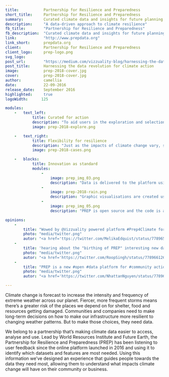 ```yaml
---
title:           Partnership for Resilience and Preparedness
short_title:     Partnership for Resilience and Preparedness
summary:         Curated climate data and insights for future planning
description:     "A data-driven approach to climate resilience"
fb_title:        "Partnership for Resilience and Preparedness"
fb_description:  "Curated climate data and insights for future planning"
link:            "http://www.prepdata.org"
link_short:      prepdata.org
client:          Partnership for Resilience and Preparedness
client_logo:     prep-logo.png
svg_logo:
post_url:        "https://medium.com/vizzuality-blog/harnessing-the-data-revolution-for-climate-action-b0b8300d3854#.ynaux1vvx"
post_title:      Harnessing the data revolution for climate action
image:           prep-2018-cover.jpg
cover:           prep-2018-cover.jpg
author:          camellia
date:            22-09-2016
release_date:    September 2016
highlighted:     true
logoWidth:      125

modules:
    -   text_left:
            title: Curated for action
            description: "To aid users in the exploration and selection of datasets, we created a hierarchy that establishes the breadth of available data. Split into three key areas; climate, exposure, and vulnerability, the datasets are gradually introduced using a design technique known as progressive disclosure. Each one has been specifically selected for the platform and users can request additional datasets for inclusion or upload their own data to their workspace."
            image: prep-2018-explore.png

    -   text_right: 
            title: Flexibility for resilience
            description: "Just as the impacts of climate change vary, so too do the ways people prefer to visualise data. PREP offers a choice of ways to view and analyse data, none of which require technical knowledge or skills. It’s rare to find a platform that lets you view 10 indicators on one map, examine their differences and select any point in the world to query. But that’s what PREP offers—access to 15 terabytes of data without the hassle that comes with downloading."
            image: prep-2018-cases.png

    -   blocks:
            title: Innovation as standard
            modules:
                -
                    image: prep_img_03.png
                    description: "Data is delivered to the platform using the Resource Watch API."
                -
                    image: prep-2018-rain.png
                    description: "Graphic visualisations are created using Vega and can be customised and embedded."
                -
                    image: prep_img_05.png
                    description: "PREP is open source and the code is available in Github."

opinions:
    -
        title: "Wowed by @Vizzuality powered platform #Prep4Climate for local climate-informed decisions w/ @WorldResources @awscloud Enormous potential!"
        photo: "media/twitter.png"
        autor: "<a href='ttps://twitter.com/MelikaEdquist/status/778965507236040704'>Melika Edquist</a>"
    -
        title: 'hearing about the "birthing of PREP" interesting new data platform @Vizzuality #prep4climate @WRIClimate'
        photo: "media/twitter.png"
        autor: "<a href='https://twitter.com/RoopSingh/status/778966126009184257'>Roop Sing</a>"
    -
        title: "PREP is a new #open #data platform for #community action to manage #climate risks @Vizzuality #resilience <a href='http://www.prepdata.org'>http://www.prepdata.org</a>"
        photo: "media/twitter.png"
        autor: "<a href='https://twitter.com/NhattanNguyen/status/778962900794900480'>Nhattan Nguyen</a>"

---
```

Climate change is forecast to increase the intensity and frequency of extreme weather across our planet. Fiercer, more frequent storms means there’s a greater risk of the places we depend on for shelter, food and resources getting damaged. Communities and companies need to make long-term decisions on how to make our infrastructure more resilient to changing weather patterns. But to make those choices, they need data.

We belong to a partnership that’s making climate data easier to access, analyse and use. Lead by World Resources Institute and Future Earth, the Partnership for Resilience and Preparedness (PREP) has been listening to user feedback since the online platform launched in 2016 and using it to identify which datasets and features are most needed. Using this information we’ve designed an experience that guides people towards the data they need most, allowing them to understand what impacts climate change will have on their community or business.
 
